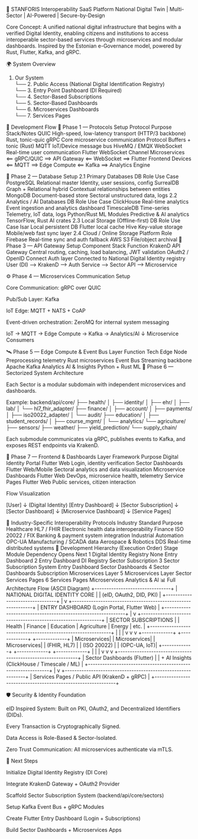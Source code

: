 🧠 STANFORIS Interoperability SaaS Platform
National Digital Twin | Multi-Sector | AI-Powered | Secure-by-Design

Core Concept: A unified national digital infrastructure that begins with a verified Digital Identity, enabling citizens and institutions to access interoperable sector-based services through microservices and modular dashboards. Inspired by the Estonian e-Governance model, powered by Rust, Flutter, Kafka, and gRPC.

🌍 System Overview
1. Our System  
   └── 2. Public Access (National Digital Identification Registry)  
          └── 3. Entry Point Dashboard (DI Required)  
                 └── 4. Sector-Based Subscriptions  
                        └── 5. Sector-Based Dashboards  
                               └── 6. Microservices Dashboards  
                                      └── 7. Services Pages

🚀 Development Flow
🏁 Phase 1 — Protocols Setup
Protocol	Purpose	Stack/Notes
QUIC	High-speed, low-latency transport (HTTP/3 backbone)	Rust, tonic-quic
gRPC	Core microservice communication	Protocol Buffers + tonic (Rust)
MQTT	IoT/Device message bus	HiveMQ / EMQX
WebSocket	Real-time user communication	Flutter WebSocket Channel
Microservices <== gRPC/QUIC ==> API Gateway <== WebSocket ==> Flutter Frontend
Devices <== MQTT ==> Edge Compute <== Kafka ==> Analytics Engine

🧩 Phase 2 — Database Setup
2.1 Primary Databases
DB	Role	Use Case
PostgreSQL	Relational master	Identity, user sessions, config
SurrealDB	Graph + Relational hybrid	Contextual relationships between entities
MongoDB	Document-based store	Sectoral unstructured data, logs
2.2 Analytics / AI Databases
DB	Role	Use Case
ClickHouse	Real-time analytics	Event ingestion and analytics dashboard
TimescaleDB	Time-series	Telemetry, IoT data, logs
Python/Rust ML Modules	Predictive & AI analytics	TensorFlow, Rust AI crates
2.3 Local Storage (Offline-first)
DB	Role	Use Case
Isar	Local persistent DB	Flutter local cache
Hive	Key-value storage	Mobile/web fast sync layer
2.4 Cloud / Online Storage
Platform	Role
Firebase	Real-time sync and auth fallback
AWS S3	File/object archival
🧠 Phase 3 — API Gateway Setup
Component	Stack	Function
KrakenD	API Gateway	Central routing, caching, load balancing, JWT validation
OAuth2 / OpenID Connect	Auth layer	Connected to National Digital Identity registry
User (DI) --> KrakenD --> Auth Service --> Sector API --> Microservice

⚙️ Phase 4 — Microservices Communication Setup

Core Communication: gRPC over QUIC

Pub/Sub Layer: Kafka

IoT Edge: MQTT + NATS + CoAP

Event-driven orchestration: ZeroMQ for internal system messaging

IoT → MQTT → Edge Compute → Kafka → Analytics/AI
                        ↓
                 Microservice Consumers

🛰️ Phase 5 — Edge Compute & Event Bus
Layer	Function	Tech
Edge Node	Preprocessing telemetry	Rust microservices
Event Bus	Streaming backbone	Apache Kafka
Analytics	AI & Insights	Python + Rust ML
🧱 Phase 6 — Sectorized System Architecture

Each Sector is a modular subdomain with independent microservices and dashboards.

Example:
backend/api/core/
├── health/
│   ├── identity/
│   ├── ehr/
│   ├── lab/
│   └── hl7_fhir_adapter/
├── finance/
│   ├── account/
│   ├── payments/
│   ├── iso20022_adapter/
│   └── audit/
├── education/
│   ├── student_records/
│   ├── course_mgmt/
│   └── analytics/
└── agriculture/
    ├── sensors/
    ├── weather/
    ├── yield_prediction/
    └── supply_chain/


Each submodule communicates via gRPC, publishes events to Kafka, and exposes REST endpoints via KrakenD.

🧭 Phase 7 — Frontend & Dashboards
Layer	Framework	Purpose
Digital Identity Portal	Flutter Web	Login, identity verification
Sector Dashboards	Flutter Web/Mobile	Sectoral analytics and data visualization
Microservice Dashboards	Flutter Web	DevOps, microservice health, telemetry
Service Pages	Flutter Web	Public services, citizen interaction

Flow Visualization

[User] 
   ↓ (Digital Identity)
[Entry Dashboard]
   ↓
[Sector Subscription]
   ↓
[Sector Dashboard]
   ↓
[Microservice Dashboard]
   ↓
[Service Pages]

🧩 Industry-Specific Interoperability Protocols
Industry	Standard	Purpose
Healthcare	HL7 / FHIR	Electronic health data interoperability
Finance	ISO 20022 / FIX	Banking & payment system integration
Industrial Automation	OPC-UA	Manufacturing / SCADA data
Aerospace & Robotics	DDS	Real-time distributed systems
🔧 Development Hierarchy (Execution Order)
Stage	Module	Dependency	Opens Next
1	Digital Identity Registry	None	Entry Dashboard
2	Entry Dashboard	DI Registry	Sector Subscription
3	Sector Subscription System	Entry Dashboard	Sector Dashboards
4	Sector Dashboards	Subscription	Microservices Layer
5	Microservices Layer	Sector	Services Pages
6	Services Pages	Microservices	Analytics & AI
📊 Full Architecture Flow (ASCII Diagram)
                    +--------------------------------+
                    | NATIONAL DIGITAL IDENTITY CORE |
                    |  (eID, OAuth2, DID, PKI)       |
                    +--------------------------------+
                                   |
                                   v
+-------------------------------------------------------------+
| ENTRY DASHBOARD (Login Portal, Flutter Web)                 |
+-------------------------------------------------------------+
                                   |
                                   v
+-------------------------------------------------------------+
| SECTOR SUBSCRIPTIONS                                         |
|  Health | Finance | Education | Agriculture | Energy | etc.  |
+-------------------------------------------------------------+
      |                    |                      |
      v                    v                      v
+-------------+     +-------------+        +-------------+
| Microservices|     | Microservices|       | Microservices|
| (FHIR, HL7)  |     | (ISO 20022) |       | (OPC-UA, IoT)|
+-------------+     +-------------+        +-------------+
      |                    |                      |
      v                    v                      v
+-------------------------------------------------------------+
| Sector Dashboards (Flutter)                                 |
| + AI Insights (ClickHouse / Timescale / ML)                 |
+-------------------------------------------------------------+
                                   |
                                   v
+-------------------------------------------------------------+
| Services Pages / Public API (KrakenD + gRPC)                |
+-------------------------------------------------------------+

🛡️ Security & Identity Foundation

eID Inspired System: Built on PKI, OAuth2, and Decentralized Identifiers (DIDs).

Every Transaction is Cryptographically Signed.

Data Access is Role-Based & Sector-Isolated.

Zero Trust Communication: All microservices authenticate via mTLS.

🧭 Next Steps

Initialize Digital Identity Registry (DI Core)

Integrate KrakenD Gateway + OAuth2 Provider

Scaffold Sector Subscription System (backend/api/core/sectors)

Setup Kafka Event Bus + gRPC Modules

Create Flutter Entry Dashboard (Login + Subscriptions)

Build Sector Dashboards + Microservices Apps